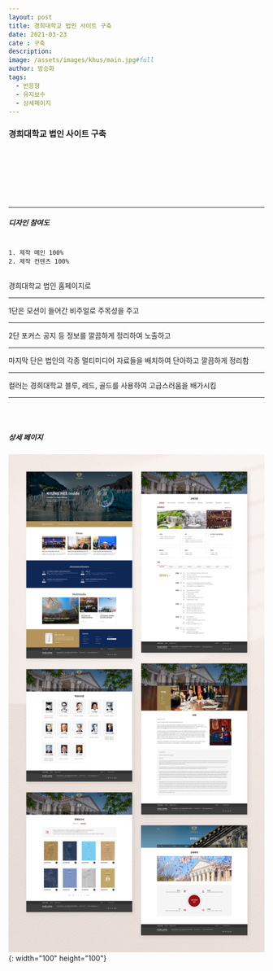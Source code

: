 ```yaml
---
layout: post
title: 경희대학교 법인 사이트 구축
date: 2021-03-23
cate : 구축
description:
image: /assets/images/khus/main.jpg#full
author: 방승화
tags:
  - 반응형
  - 유지보수
  - 상세페이지
---
```


<h3>경희대학교 법인 사이트 구축</h3>
<br><br><br><br><br><br>
<hr>

##### 디자인 참여도
<pre>
<code>
1. 제작 메인 100%
2. 제작 컨텐츠 100%
</code>
</pre>

<p>
경희대학교 법인 홈페이지로<hr/>
1단은 모션이 들어간 비주얼로 주목성을 주고<hr/>
2단 포커스 공지 등 정보를 깔끔하게 정리하여 노출하고<hr/>
마지막 단은 법인의 각종 멀티미디어 자료들을 배치하여 단아하고 깔끔하게 정리함<hr/>
컬러는 경희대학교 블루, 레드, 골드를 사용하여 고급스러움을 배가시킴<hr/>

</p>
<br>
<br>

##### 상세 페이지
![pc_main](/assets/images/khus/view.jpg){: width="100" height="100"}
